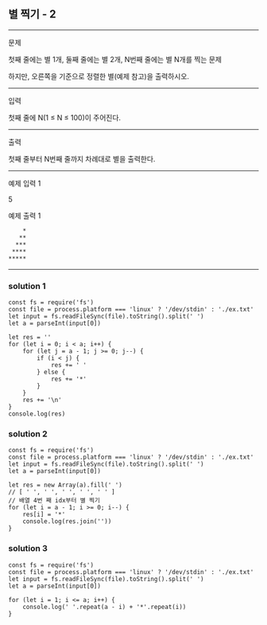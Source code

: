 ## 별 찍기 - 2

---

문제

첫째 줄에는 별 1개, 둘째 줄에는 별 2개, N번째 줄에는 별 N개를 찍는 문제

하지만, 오른쪽을 기준으로 정렬한 별(예제 참고)을 출력하시오.

---

입력

첫째 줄에 N(1 ≤ N ≤ 100)이 주어진다.

---

출력

첫째 줄부터 N번째 줄까지 차례대로 별을 출력한다.

---

예제 입력 1

5

예제 출력 1

```
    *
   **
  ***
 ****
*****
```

---

### solution 1

```
const fs = require('fs')
const file = process.platform === 'linux' ? '/dev/stdin' : './ex.txt'
let input = fs.readFileSync(file).toString().split(' ')
let a = parseInt(input[0])

let res = ''
for (let i = 0; i < a; i++) {
	for (let j = a - 1; j >= 0; j--) {
		if (i < j) {
			res += ' '
		} else {
			res += '*'
		}
	}
	res += '\n'
}
console.log(res)
```

### solution 2

```
const fs = require('fs')
const file = process.platform === 'linux' ? '/dev/stdin' : './ex.txt'
let input = fs.readFileSync(file).toString().split(' ')
let a = parseInt(input[0])

let res = new Array(a).fill(' ')
// [ ' ', ' ', ' ', ' ', ' ' ]
// 배열 4번 째 idx부터 별 찍기
for (let i = a - 1; i >= 0; i--) {
	res[i] = '*'
	console.log(res.join(''))
}
```

### solution 3

```
const fs = require('fs')
const file = process.platform === 'linux' ? '/dev/stdin' : './ex.txt'
let input = fs.readFileSync(file).toString().split(' ')
let a = parseInt(input[0])

for (let i = 1; i <= a; i++) {
	console.log(' '.repeat(a - i) + '*'.repeat(i))
}
```
